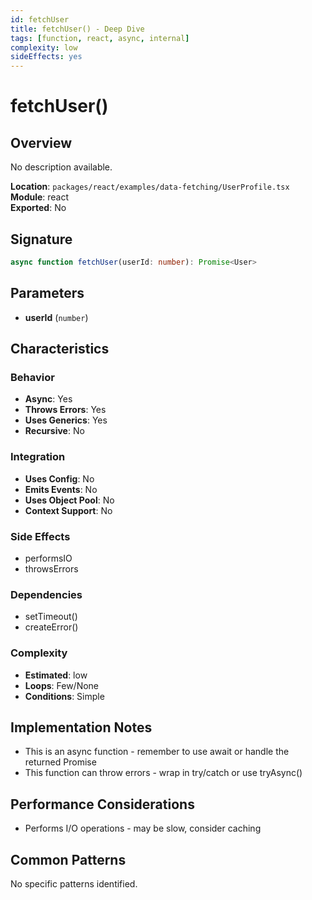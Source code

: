 ```yaml
---
id: fetchUser
title: fetchUser() - Deep Dive
tags: [function, react, async, internal]
complexity: low
sideEffects: yes
---
```


# fetchUser()

## Overview
No description available.

**Location**: `packages/react/examples/data-fetching/UserProfile.tsx`  
**Module**: react  
**Exported**: No  

## Signature
```typescript
async function fetchUser(userId: number): Promise<User>
```

## Parameters
- **userId** (`number`)

## Characteristics

### Behavior
- **Async**: Yes
- **Throws Errors**: Yes
- **Uses Generics**: Yes
- **Recursive**: No

### Integration
- **Uses Config**: No
- **Emits Events**: No
- **Uses Object Pool**: No
- **Context Support**: No

### Side Effects
- performsIO
- throwsErrors

### Dependencies
- setTimeout()
- createError()

### Complexity
- **Estimated**: low
- **Loops**: Few/None
- **Conditions**: Simple



## Implementation Notes
- This is an async function - remember to use await or handle the returned Promise
- This function can throw errors - wrap in try/catch or use tryAsync()

## Performance Considerations
- Performs I/O operations - may be slow, consider caching

## Common Patterns
No specific patterns identified.

